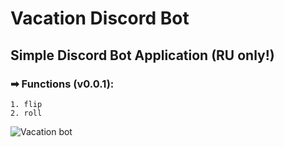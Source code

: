 # Vacation Discord Bot

## Simple Discord Bot Application (RU only!)

### ➡ Functions (v0.0.1):
```
1. flip
2. roll
```


![Vacation bot](https://user-images.githubusercontent.com/38760591/122476375-bdd50900-cfce-11eb-861d-674316a250b4.png)

